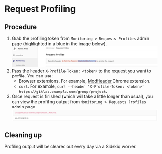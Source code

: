 # Request Profiling

## Procedure

1. Grab the profiling token from `Monitoring > Requests Profiles` admin page
  (highlighted in a blue in the image below).
  ![Profile token](img/request_profiling_token.png)
1. Pass the header `X-Profile-Token: <token>` to the request you want to profile. You can use:
    - Browser extensions. For example, [ModHeader](https://chrome.google.com/webstore/detail/modheader/idgpnmonknjnojddfkpgkljpfnnfcklj) Chrome extension.
    - `curl`. For example, `curl --header 'X-Profile-Token: <token>' https://gitlab.example.com/group/project`.
1. Once request is finished (which will take a little longer than usual), you can
  view the profiling output from `Monitoring > Requests Profiles` admin page.
  ![Profiling output](img/request_profile_result.png)

## Cleaning up

Profiling output will be cleared out every day via a Sidekiq worker.
